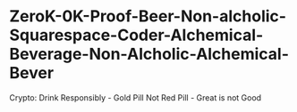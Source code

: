 # ZeroK-0K-Proof-Beer-Non-alcholic-Squarespace-Coder-Alchemical-Beverage-Non-Alcholic-Alchemical-Bever
Crypto: Drink Responsibly - Gold Pill Not Red Pill - Great is not Good
